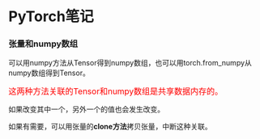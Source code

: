 # PyTorch笔记

### 张量和numpy数组

可以用numpy方法从Tensor得到numpy数组，也可以用torch.from_numpy从numpy数组得到Tensor。

<font color=red size=3>这两种方法关联的Tensor和numpy数组是共享数据内存的。</font>

如果改变其中一个，另外一个的值也会发生改变。

如果有需要，可以用张量的**clone方法**拷贝张量，中断这种关联。